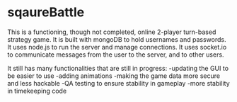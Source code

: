 # sqaureBattle
This is a functioning, though not completed, online 2-player turn-based strategy game.
It is built with mongoDB to hold usernames and passwords.
It uses node.js to run the server and manage connections.
It uses socket.io to communicate messages from the user to the server, and to other users.

It still has many functionalities that are still in progress:
-updating the GUI to be easier to use
-adding animations
-making the game data more secure and less hackable
-QA testing to ensure stability in gameplay
-more stability in timekeeping code